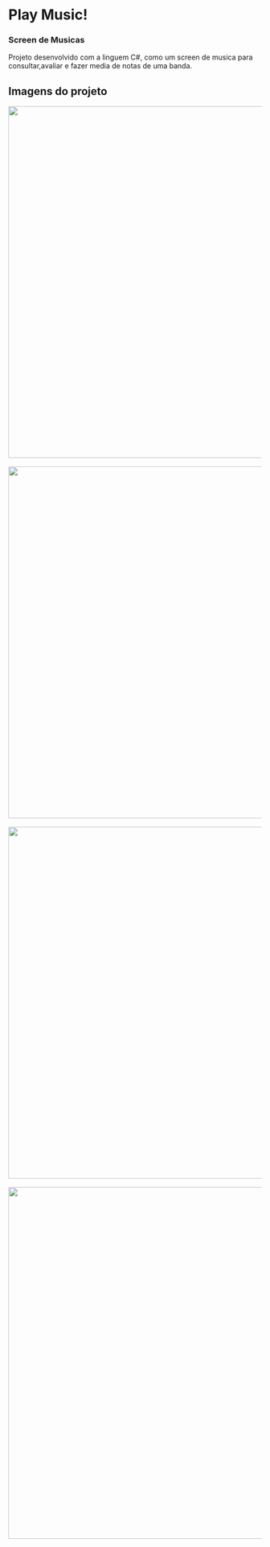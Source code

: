 <h1>Play Music!</h1>
<h3>Screen de Musicas</h3>
<p>Projeto desenvolvido com a linguem C#, como um screen de musica para consultar,avaliar e fazer media de notas de uma banda.</p>
<h2>Imagens do projeto</h2>
<div>
    <img length="500" width="700" src="https://github.com/user-attachments/assets/adb439f4-36fd-461a-8e97-af94492eda84"/>
</div> 
<br>
<div >
    <img length="500" width="700" src="https://github.com/user-attachments/assets/6708f520-c808-49fe-a02d-d968f738fa3a"/>
</div> 
<br>
<div >
    <img length="500" width="700" src="https://github.com/user-attachments/assets/66efeab6-0e73-4b1a-9794-40436bcf3da4"/>
</div> 
<br>
<div >
    <img length="500" width="700" src="https://github.com/user-attachments/assets/8c4d82cc-ef46-4d0c-93ba-b353e7634e9f"/>
</div> 
<br>
